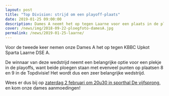 ```yaml
---
layout: post
title: "Top Division: strijd om een playoff-plaats"
date: 2019-01-25 09:00:00
description: Dames A neemt het op tegen Laarne voor een plaats in de playoffs.
cover: /news/img/2018-09-22-ploegfoto-damesA.jpg
permalink: /news/2019-01-25-laarne/
---
```


Voor de tweede keer nemen onze Dames A het op tegen KBBC Upkot Sparta Laarne DSE A. 

De winnaar van deze wedstrijd neemt een belangrijke optie voor een plekje in de playoffs, want beide ploegen staan met evenveel punten op plaatsen 8 en 9 in de Topdivisie! Het wordt dus een zeer belangrijke wedstrijd.

Wees er dus bij op [zaterdag 2 februari om 20u30 in sporthal De vijfsprong](/teams/calendar/?teamid=9f58f6f0-1bc8-dd07-2fde-8888cf9cab3b), en kom onze dames aanmoedingen!



